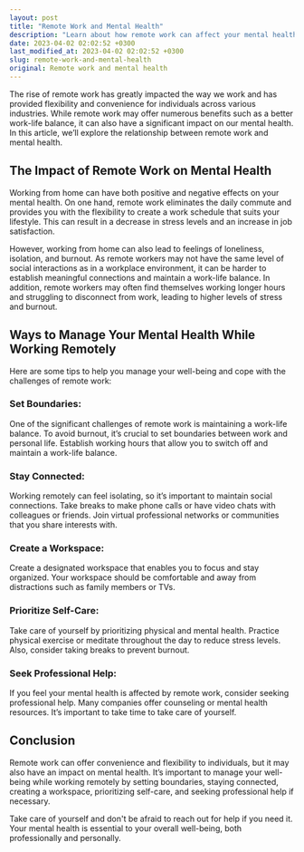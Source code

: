 ```yaml
---
layout: post
title: "Remote Work and Mental Health"
description: "Learn about how remote work can affect your mental health and ways to manage your well-being while working remotely."
date: 2023-04-02 02:02:52 +0300
last_modified_at: 2023-04-02 02:02:52 +0300
slug: remote-work-and-mental-health
original: Remote work and mental health
---
```

The rise of remote work has greatly impacted the way we work and has provided flexibility and convenience for individuals across various industries. While remote work may offer numerous benefits such as a better work-life balance, it can also have a significant impact on our mental health. In this article, we’ll explore the relationship between remote work and mental health.

## The Impact of Remote Work on Mental Health

Working from home can have both positive and negative effects on your mental health. On one hand, remote work eliminates the daily commute and provides you with the flexibility to create a work schedule that suits your lifestyle. This can result in a decrease in stress levels and an increase in job satisfaction.

However, working from home can also lead to feelings of loneliness, isolation, and burnout. As remote workers may not have the same level of social interactions as in a workplace environment, it can be harder to establish meaningful connections and maintain a work-life balance. In addition, remote workers may often find themselves working longer hours and struggling to disconnect from work, leading to higher levels of stress and burnout.

## Ways to Manage Your Mental Health While Working Remotely

Here are some tips to help you manage your well-being and cope with the challenges of remote work:

### Set Boundaries: 
One of the significant challenges of remote work is maintaining a work-life balance. To avoid burnout, it’s crucial to set boundaries between work and personal life. Establish working hours that allow you to switch off and maintain a work-life balance.

### Stay Connected:
Working remotely can feel isolating, so it’s important to maintain social connections. Take breaks to make phone calls or have video chats with colleagues or friends. Join virtual professional networks or communities that you share interests with. 

### Create a Workspace:
Create a designated workspace that enables you to focus and stay organized. Your workspace should be comfortable and away from distractions such as family members or TVs.

### Prioritize Self-Care:
Take care of yourself by prioritizing physical and mental health. Practice physical exercise or meditate throughout the day to reduce stress levels. Also, consider taking breaks to prevent burnout.

### Seek Professional Help:
If you feel your mental health is affected by remote work, consider seeking professional help. Many companies offer counseling or mental health resources. It’s important to take time to take care of yourself.

## Conclusion

Remote work can offer convenience and flexibility to individuals, but it may also have an impact on mental health. It’s important to manage your well-being while working remotely by setting boundaries, staying connected, creating a workspace, prioritizing self-care, and seeking professional help if necessary.

Take care of yourself and don't be afraid to reach out for help if you need it. Your mental health is essential to your overall well-being, both professionally and personally.